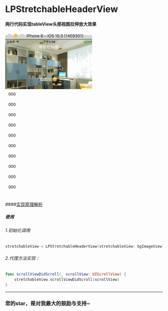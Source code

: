 # LPStretchableHeaderView
#### 两行代码实现tableView头部视图拉伸放大效果

![image](https://github.com/splsylp/LPStretchableHeaderView/blob/master/stretchableView.gif )

####[实现原理解析](http://www.jianshu.com/p/1b3788dfa4ea)


##### 使用
###### 1.初始化调用
```Swift
stretchableView = LPStretchableHeaderView(stretchableView: bgImageView)
```
###### 2.代理方法实现：
```Swift
func scrollViewDidScroll(_ scrollView: UIScrollView) {
    stretchableView.scrollViewDidScroll(scrollView)
}
```
---
### 您的star，是对我最大的鼓励与支持~